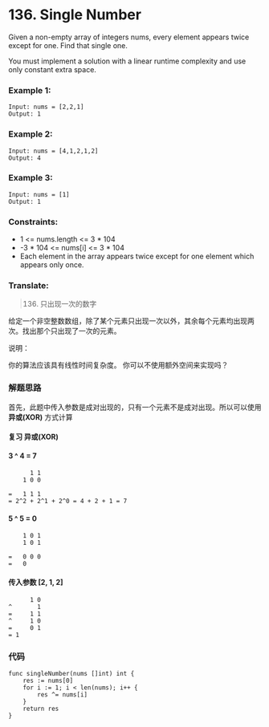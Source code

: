 # 136. Single Number

Given a non-empty array of integers nums, every element appears twice except for one. Find that single one.

You must implement a solution with a linear runtime complexity and use only constant extra space.

### Example 1:

```
Input: nums = [2,2,1]
Output: 1
```

### Example 2:

```
Input: nums = [4,1,2,1,2]
Output: 4
```

### Example 3:

```
Input: nums = [1]
Output: 1
```

### Constraints:

* 1 <= nums.length <= 3 * 104
* -3 * 104 <= nums[i] <= 3 * 104
* Each element in the array appears twice except for one element which appears only once.

### Translate:

> 136. 只出现一次的数字

给定一个非空整数数组，除了某个元素只出现一次以外，其余每个元素均出现两次。找出那个只出现了一次的元素。

说明：

你的算法应该具有线性时间复杂度。 你可以不使用额外空间来实现吗？


### 解题思路
首先，此题中传入参数是成对出现的，只有一个元素不是成对出现。所以可以使用 **异或(XOR)** 方式计算

#### 复习 **异或(XOR)**


#### 3 ^ 4 = 7
```
	  1 1
	1 0 0

=   1 1 1
= 2^2 + 2^1 + 2^0 = 4 + 2 + 1 = 7
```

#### 5 ^ 5 = 0
```
	1 0 1
	1 0 1
    
=   0 0 0
=   0
```
#### 传入参数 [2, 1, 2]
```
	  1 0
^       1
=     1 1
^     1 0    
=     0 1
= 1
```

### 代码

```golang
func singleNumber(nums []int) int {
	res := nums[0]
	for i := 1; i < len(nums); i++ {
		res ^= nums[i]
	}
	return res
}
```
